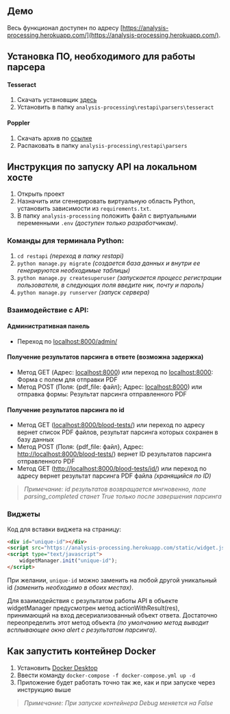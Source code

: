 ## Демо

Весь функционал доступен по адресу [https://analysis-processing.herokuapp.com/](https://analysis-processing.herokuapp.com/).

## Установка ПО, необходимого для работы парсера

#### Tesseract
1. Скачать установщик [здесь](https://github.com/UB-Mannheim/tesseract/wiki)
2. Установить в папку `analysis-processing\restapi\parsers\tesseract`

#### Poppler 
1. Скачать архив по [ссылке](https://drive.google.com/u/0/uc?id=1WU8SBkhBv_wx-dcNvztpaONI3_N29Cnj&export=download)
2. Распаковать в папку `analysis-processing\restapi\parsers`

## Инструкция по запуску API на локальном хосте

1. Открыть проект
2. Назначить или сгенерировать виртуальную область Python, установить зависимости из `requirements.txt`.
3. В папку `analysis-processing` положить файл с виртуальными переменными `.env` _(доступен только разработчикам)_.

### Команды для терминала Python:

1. `cd restapi` _(переход в папку restapi)_
2. `python manage.py migrate` _(создается база данных и внутри ее генерируются необходимые таблицы)_
3. `python manage.py createsuperuser` _(запускается процесс регистрации пользователя, в следующих поля введите ник, почту
  и пароль)_
4. `python manage.py runserver` _(запуск сервера)_

### Взаимодействие с API:

#### Административная панель
- Переход по [localhost:8000/admin/](http://localhost:8000/admin/)

#### Получение результатов парсинга в ответе (возможна задержка)
- Метод GET (Адрес: [localhost:8000](http://localhost:8000/)) или переход
      по [localhost:8000](http://localhost:8000/): Форма с полем для отправки PDF
- Метод POST (Поля: {pdf_file: файл}; Адрес: [localhost:8000](http://localhost:8000/)) или отправка формы: Результат
      парсинга отправленного PDF
      
#### Получение результатов парсинга по id
- Метод GET ([localhost:8000/blood-tests/](http://localhost:8000/blood-tests/)) или переход по адресу вернет список PDF файлов, результат парсинга
      которых сохранен в базу данных
- Метод POST (Поля: {pdf_file: файл}, Адрес: [http://localhost:8000/blood-tests/](http://localhost:8000/blood-tests/)) вернет ID
      результатов парсинга отправленного PDF
- Метод GET ([http://localhost:8000/blood-tests/id/](http://localhost:8000/blood-tests/id/)) или переход по адресу вернет результат парсинга PDF файла _(хранящийся по ID)_

> _Примечание: id результатов возвращается мнгновенно, поле parsing_completed станет True только после завершения парсинга_

### Виджеты

Код для вставки виджета на страницу:

```html
<div id="unique-id"></div>
<script src="https://analysis-processing.herokuapp.com/static/widget.js" type="text/javascript"></script>
<script type="text/javascript">
    widgetManager.init("unique-id");
</script>
```

При желании, `unique-id` можно заменить на любой другой уникальный id _(заменить необходимо в обоих местах)_. 

Для взаимодействия с результатом работы API в объекте widgetManager предусмотрен метод actionWithResult(res), принимающий на
вход десериализованный объект ответа. Достаточно переопределить этот метод объекта _(по умолчанию метод выводит
всплывающее окно alert с результатом парсинга)_.

## Как запустить контейнер Docker

1. Установить [Docker Desktop](https://hub.docker.com/editions/community/docker-ce-desktop-windows)
2. Ввести команду `docker-compose -f docker-compose.yml up -d`
3. Приложение будет работать точно так же, как и при запуске через инструкцию выше
> _Примечание: При запуске контейнера Debug меняется на False_
